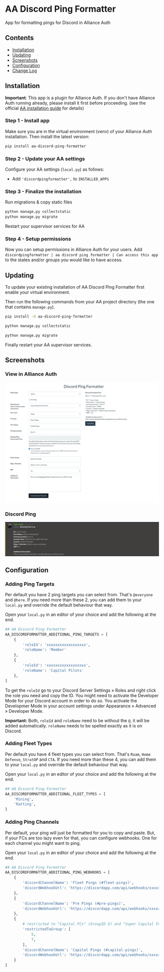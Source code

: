 # AA Discord Ping Formatter

App for formatting pings for Discord in Alliance Auth

## Contents

- [Installation](#installation)
- [Updating](#updating)
- [Screenshots](#screenshots)
- [Configuration](#configuration)
- [Change Log](CHANGELOG.md)

## Installation

**Important**: This app is a plugin for Alliance Auth. If you don't have Alliance Auth running already, please install it first before proceeding. (see the official [AA installation guide](https://allianceauth.readthedocs.io/en/latest/installation/allianceauth.html) for details)

### Step 1 - Install app

Make sure you are in the virtual environment (venv) of your Alliance Auth installation. Then install the latest version:

```bash
pip install aa-discord-ping-formatter
```

### Step 2 - Update your AA settings

Configure your AA settings (`local.py`) as follows:

- Add `'discordpingformatter',` to `INSTALLED_APPS`


### Step 3 - Finalize the installation

Run migrations & copy static files

```bash
python manage.py collectstatic
python manage.py migrate
```

Restart your supervisor services for AA

### Step 4 - Setup permissions

Now you can setup permissions in Alliance Auth for your users. Add ``discordpingformatter | aa discord ping formatter | Can access this app`` to the states and/or groups you would like to have access.

## Updating

To update your existing installation of AA Discord Ping Formatter first enable your virtual environment.

Then run the following commands from your AA project directory (the one that contains `manage.py`).

```bash
pip install -U aa-discord-ping-formatter
```

```bash
python manage.py collectstatic
```

```bash
python manage.py migrate
```

Finally restart your AA supervisor services.

## Screenshots

### View in Alliance Auth

![AA View](https://raw.githubusercontent.com/ppfeufer/aa-discord-ping-formatter/master/discordpingformatter/docs/aa-view.jpg)

### Discord Ping

![Discord Ping](https://raw.githubusercontent.com/ppfeufer/aa-discord-ping-formatter/master/discordpingformatter/docs/discord-ping.jpg)

## Configuration

### Adding Ping Targets

Per default you have 2 ping targets you can select from. That's `@everyone` and `@here`. If you need more than these 2, you can add them to your `local.py` and override the default behaviour that way.

Open your `local.py` in an editor of your choice and add the following at the end.

```python
## AA Discord Ping Formatter
AA_DISCORDFORMATTER_ADDITIONAL_PING_TARGETS = [
    {
        'roleId': 'xxxxxxxxxxxxxxxxxx',
        'roleName': 'Member'
    },
    {
        'roleId': 'xxxxxxxxxxxxxxxxxx',
        'roleName': 'Capital Pilots'
    },
]
```

To get the `roleId` go to your Discord Server Settings » Roles and right click the role you need and copy the ID. You might need to activate the Developer Mode for your Discord account in order to do so. You activate the Developmer Mode in your account settings under Appearance » Advanced » Developer Mode.

**Important:** Both, `roleId` and `roleName` need to be without the `@`, it will be added automatically. `roleName` needs to be spelled exactly as it is on Discord.

### Adding Fleet Types
Per default you have 4 fleet types you can select from. That's `Roam`, `Home Defense`, `StratOP` and `CTA`. If you need more than these 4, you can add them to your `local.py` and override the default behaviour that way.

Open your `local.py` in an editor of your choice and add the following at the end.

```python
## AA Discord Ping Formatter
AA_DISCORDFORMATTER_ADDITIONAL_FLEET_TYPES = [
    'Mining',
    'Ratting',
]
```

### Adding Ping Channels
Per default, your ping will just be formatted for you to copy and paste. But, if your FCs are too lazy even for that, you can configure webhooks. One for each channel you might want to ping.

Open your `local.py` in an editor of your choice and add the following at the end.

```python
## AA Discord Ping Formatter
AA_DISCORDFORMATTER_ADDITIONAL_PING_WEBHOOKS = [
    {
        'discordChannelName': 'Fleet Pings (#fleet-pings)',
        'discordWebhookUrl': 'https://discordapp.com/api/webhooks/xxxxxxxxxxxxxxxxxx/yyyyyyyyyyyyyyyyyyyyyyyyyyyyyyyyyyyyyyyyyyyyyyyyyyyyyyyyyyyyyyyyyyyy'
    },
    {
        'discordChannelName': 'Pre Pings (#pre-pings)',
        'discordWebhookUrl': 'https://discordapp.com/api/webhooks/xxxxxxxxxxxxxxxxxx/yyyyyyyyyyyyyyyyyyyyyyyyyyyyyyyyyyyyyyyyyyyyyyyyyyyyyyyyyyyyyyyyyyyy'
    },
    {
        # restricted to "Capital FCs" (GroupID 5) and "Super Capital FCs" (GroupID 7)
        'restrictedToGroup': [
            5,
            7,
        ],
        'discordChannelName': 'Capital Pings (#capital-pings)',
        'discordWebhookUrl': 'https://discordapp.com/api/webhooks/xxxxxxxxxxxxxxxxxx/yyyyyyyyyyyyyyyyyyyyyyyyyyyyyyyyyyyyyyyyyyyyyyyyyyyyyyyyyyyyyyyyyyyy'
    }
]
```
